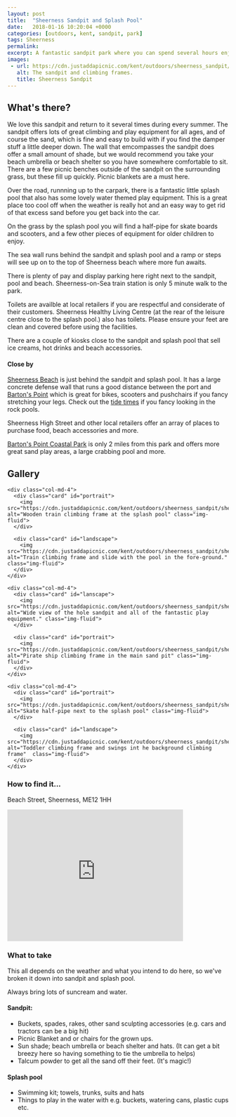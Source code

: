 ```yaml
---
layout: post
title:  "Sheerness Sandpit and Splash Pool"
date:   2018-01-16 10:20:04 +0000
categories: [outdoors, kent, sandpit, park]
tags: Sheerness
permalink: 
excerpt: A fantastic sandpit park where you can spend several hours enjoying the lovely weather.  When you get bored of the sand there is a great splash pool and the beach is close by too.
images:
 - url: https://cdn.justaddapicnic.com/kent/outdoors/sheerness_sandpit/sheerness1.jpg
   alt: The sandpit and climbing frames.
   title: Sheerness Sandpit
---
```


## What's there?

We love this sandpit and return to it several times during every summer.  The sandpit offers lots of great climbing and play equipment for all ages, and of course the sand, which is fine and easy to build with if you find the damper stuff a little deeper down.  The wall that emcompasses the sandpit does offer a small amount of shade, but we would recommend you take your beach umbrella or beach shelter so you have somewhere comfortable to sit.  There are a few picnic benches outside of the sandpit on the surrounding grass, but these fill up quickly.  Picnic blankets are a must here.

Over the road, runnning up to the carpark, there is a fantastic little splash pool that also has some lovely water themed play equipment.  This is a great place too cool off when the weather is really hot and an easy way to get rid of that excess sand before you get back into the car.

On the grass by the splash pool you will find a half-pipe for skate boards and scooters, and a few other pieces of equipment for older children to enjoy.

The sea wall runs behind the sandpit and splash pool and a ramp or steps will see up on to the top of Sheerness beach where more fun awaits.

There is plenty of pay and display parking here right next to the sandpit, pool and beach.  Sheerness-on-Sea train station is only 5 minute walk to the park.

Toilets are availble at local retailers if you are respectful and considerate of their customers. Sheerness Healthy Living Centre (at the rear of the leisure centre close to the splash pool.) also has toilets.  Please ensure your feet are clean and covered before using the facilities. 

There are a couple of kiosks close to the sandpit and splash pool that sell ice creams, hot drinks and beach accessories.

#### Close by

[Sheerness Beach]() is just behind the sandpit and splash pool.  It has a large concrete defense wall that runs a good distance between the port and [Barton's Point](/outdoors/kent/park/2018/04/12/barton-point.html) which is great for bikes, scooters and pushchairs if you fancy stretching your legs.  Check out the [tide times](https://www.tidetimes.org.uk/sheerness-tide-times) if you fancy looking in the rock pools.

Sheerness High Street and other local retailers offer an array of places to purchase food, beach accessories and more.

[Barton's Point Coastal Park](/outdoors/kent/park/2018/04/12/barton-point.html) is only 2 miles from this park and offers more great sand play areas, a large crabbing pool and more.

## Gallery

<div class="container">

  <div class="row">

    <div class="col-md-4">
      <div class="card" id="portrait">
        <img src="https://cdn.justaddapicnic.com/kent/outdoors/sheerness_sandpit/sheerness5.jpg" alt="Wooden train climbing frame at the splash pool" class="img-fluid">
      </div>

      <div class="card" id="landscape">
        <img src="https://cdn.justaddapicnic.com/kent/outdoors/sheerness_sandpit/sheerness4.jpg" alt="Train climbing frame and slide with the pool in the fore-ground." class="img-fluid">
      </div>  
    </div>

    <div class="col-md-4">
      <div class="card" id="lanscape">
        <img src="https://cdn.justaddapicnic.com/kent/outdoors/sheerness_sandpit/sheerness1.jpg" alt="Wide view of the hole sandpit and all of the fantastic play equipment." class="img-fluid">
      </div>

      <div class="card" id="portrait">
        <img src="https://cdn.justaddapicnic.com/kent/outdoors/sheerness_sandpit/sheerness2.jpg" alt="Pirate ship climbing frame in the main sand pit" class="img-fluid">
      </div>
    </div>

    <div class="col-md-4">
      <div class="card" id="portrait">
        <img src="https://cdn.justaddapicnic.com/kent/outdoors/sheerness_sandpit/sheerness6.jpg"  alt="Skate half-pipe next to the splash pool" class="img-fluid">
      </div>

      <div class="card" id="landscape">
        <img src="https://cdn.justaddapicnic.com/kent/outdoors/sheerness_sandpit/sheerness3.jpg" alt="Toddler climbing frame and swings int he background climbing frame"  class="img-fluid">
      </div>
    </div>

  </div>      
</div>


### How to find it...

Beach Street, Sheerness, ME12 1HH

<iframe src="https://www.google.com/maps/embed?pb=!1m18!1m12!1m3!1d2486.8608919978974!2d0.7592603508209486!3d51.44234854122072!2m3!1f0!2f0!3f0!3m2!1i1024!2i768!4f13.1!3m3!1m2!1s0x47d929e46f60395f%3A0xc311b435247e9de2!2sBeach+Street+Car+Park!5e0!3m2!1sen!2suk!4v1516099020279" width="400" height="300" frameborder="0" style="border:0" allowfullscreen></iframe>

### What to take

This all depends on the weather and what you intend to do here, so we've broken it down into sandpit and splash pool.

Always bring lots of suncream and water.

#### Sandpit:

* Buckets, spades, rakes, other sand sculpting accessories (e.g. cars and tractors can be a big hit)
* Picnic Blanket and or chairs for the grown ups.
* Sun shade; beach umbrella or beach shelter and hats. (It can get a bit breezy here so having something to tie the umbrella to helps)
* Talcum powder to get all the sand off their feet. (It's magic!)

#### Splash pool

* Swimming kit; towels, trunks, suits and hats
* Things to play in the water with e.g. buckets, watering cans, plastic cups etc.


